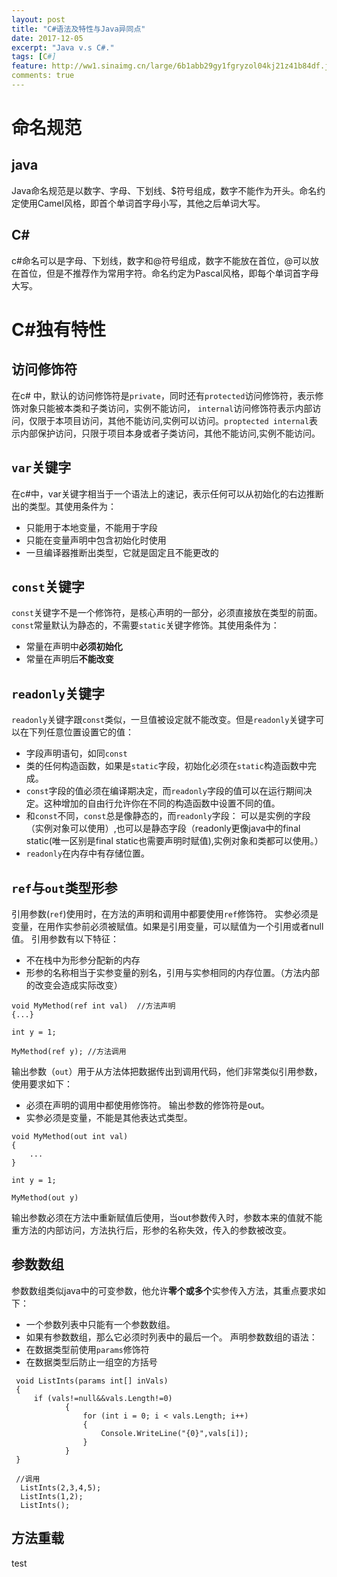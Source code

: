 ```yaml
---
layout: post
title: "C#语法及特性与Java异同点"
date: 2017-12-05
excerpt: "Java v.s C#."
tags: [C#]
feature: http://ww1.sinaimg.cn/large/6b1abb29gy1fgryzol04kj21z41b84df.jpg
comments: true
---
```

# 命名规范
## java
Java命名规范是以数字、字母、下划线、$符号组成，数字不能作为开头。命名约定使用Camel风格，即首个单词首字母小写，其他之后单词大写。
## C\#
c\#命名可以是字母、下划线，数字和@符号组成，数字不能放在首位，@可以放在首位，但是不推荐作为常用字符。命名约定为Pascal风格，即每个单词首字母大写。
# C\#独有特性
## 访问修饰符
在c\# 中，默认的访问修饰符是`private`，同时还有`protected`访问修饰符，表示修饰对象只能被本类和子类访问，实例不能访问， `internal`访问修饰符表示内部访问，仅限于本项目访问，其他不能访问,实例可以访问。`proptected internal`表示内部保护访问，只限于项目本身或者子类访问，其他不能访问,实例不能访问。
## `var`关键字
在c\#中，var关键字相当于一个语法上的速记，表示任何可以从初始化的右边推断出的类型。其使用条件为：
* 只能用于本地变量，不能用于字段
* 只能在变量声明中包含初始化时使用
* 一旦编译器推断出类型，它就是固定且不能更改的
## `const`关键字
`const`关键字不是一个修饰符，是核心声明的一部分，必须直接放在类型的前面。`const`常量默认为静态的，不需要`static`关键字修饰。其使用条件为：
* 常量在声明中**必须初始化**
* 常量在声明后**不能改变**
## `readonly`关键字
`readonly`关键字跟`const`类似，一旦值被设定就不能改变。但是`readonly`关键字可以在下列任意位置设置它的值：
* 字段声明语句，如同`const`
* 类的任何构造函数，如果是`static`字段，初始化必须在`static`构造函数中完成。
* `const`字段的值必须在编译期决定，而`readonly`字段的值可以在运行期间决定。这种增加的自由行允许你在不同的构造函数中设置不同的值。
* 和`const`不同，`const`总是像静态的，而`readonly`字段： 可以是实例的字段（实例对象可以使用）,也可以是静态字段（readonly更像java中的final static(唯一区别是final static也需要声明时赋值),实例对象和类都可以使用。）
* `readonly`在内存中有存储位置。

## `ref`与`out`类型形参
引用参数(`ref`)使用时，在方法的声明和调用中都要使用`ref`修饰符。
实参必须是变量，在用作实参前必须被赋值。如果是引用变量，可以赋值为一个引用或者null值。
引用参数有以下特征：
* 不在栈中为形参分配新的内存
* 形参的名称相当于实参变量的别名，引用与实参相同的内存位置。（方法内部的改变会造成实际改变）

```
void MyMethod(ref int val)  //方法声明
{...}

int y = 1;

MyMethod(ref y); //方法调用
```
输出参数（`out`）用于从方法体把数据传出到调用代码，他们非常类似引用参数，使用要求如下：
* 必须在声明的调用中都使用修饰符。 输出参数的修饰符是out。
* 实参必须是变量，不能是其他表达式类型。
```
void MyMethod(out int val)
{
    ...
}

int y = 1;

MyMethod(out y)
```

输出参数必须在方法中重新赋值后使用，当out参数传入时，参数本来的值就不能重方法的内部访问，方法执行后，形参的名称失效，传入的参数被改变。
## 参数数组
参数数组类似java中的可变参数，他允许**零个或多个**实参传入方法，其重点要求如下：
* 一个参数列表中只能有一个参数数组。
* 如果有参数数组，那么它必须时列表中的最后一个。
声明参数数组的语法：
* 在数据类型前使用`params`修饰符
* 在数据类型后防止一组空的方括号
```
 void ListInts(params int[] inVals)
 {
     if (vals!=null&&vals.Length!=0)
            {
                for (int i = 0; i < vals.Length; i++)
                {
                    Console.WriteLine("{0}",vals[i]);
                }
            }
 }

 //调用
  ListInts(2,3,4,5);
  ListInts(1,2);
  ListInts();
```

## 方法重载
test


